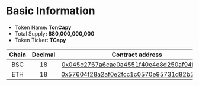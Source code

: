 # Basic Information

* Token Nam&#x65;**: TonCapy**
* Total Suppl&#x79;**: 880,000,000,000**
* Token Ticke&#x72;**: TCapy**

<table><thead><tr><th width="100" align="center">Chain </th><th width="107" align="center">Decimal</th><th align="center">Contract address</th></tr></thead><tbody><tr><td align="center">BSC</td><td align="center">18</td><td align="center"><a href="https://bscscan.com/token/0x045c2767a6cae0a4551f40e4e8d250af94fe056b">0x045c2767a6cae0a4551f40e4e8d250af94fe056b</a></td></tr><tr><td align="center">ETH</td><td align="center">18</td><td align="center"><a href="https://etherscan.io/token/0x57604f28a2af0e2fcc1c0570e95731d82b55c730">0x57604f28a2af0e2fcc1c0570e95731d82b55c730</a></td></tr></tbody></table>
